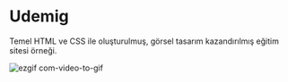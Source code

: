 ﻿# Udemig
Temel HTML ve CSS ile oluşturulmuş, görsel tasarım kazandırılmış eğitim sitesi örneği.


![ezgif com-video-to-gif](https://github.com/mehmetfatih84/Udemig/assets/147444861/de4ebc58-f856-407a-bf61-81188581cba0)
